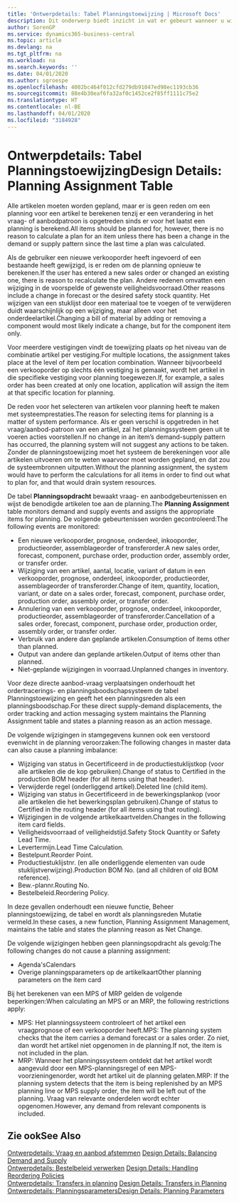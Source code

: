 ```yaml
---
title: 'Ontwerpdetails: Tabel Planningstoewijzing | Microsoft Docs'
description: Dit onderwerp biedt inzicht in wat er gebeurt wanneer u wijzigt hoe u plant voor een artikel.
author: SorenGP
ms.service: dynamics365-business-central
ms.topic: article
ms.devlang: na
ms.tgt_pltfrm: na
ms.workload: na
ms.search.keywords: ''
ms.date: 04/01/2020
ms.author: sgroespe
ms.openlocfilehash: 4002bc464f012cfd279db91047ed98ec1193cb36
ms.sourcegitcommit: 88e4b30eaf6fa32af0c1452ce2f85ff1111c75e2
ms.translationtype: HT
ms.contentlocale: nl-BE
ms.lasthandoff: 04/01/2020
ms.locfileid: "3184928"
---
```

# <a name="design-details-planning-assignment-table"></a><span data-ttu-id="75cab-103">Ontwerpdetails: Tabel Planningstoewijzing</span><span class="sxs-lookup"><span data-stu-id="75cab-103">Design Details: Planning Assignment Table</span></span>
<span data-ttu-id="75cab-104">Alle artikelen moeten worden gepland, maar er is geen reden om een planning voor een artikel te berekenen tenzij er een verandering in het vraag- of aanbodpatroon is opgetreden sinds er voor het laatst een planning is berekend.</span><span class="sxs-lookup"><span data-stu-id="75cab-104">All items should be planned for, however, there is no reason to calculate a plan for an item unless there has been a change in the demand or supply pattern since the last time a plan was calculated.</span></span>  

<span data-ttu-id="75cab-105">Als de gebruiker een nieuwe verkooporder heeft ingevoerd of een bestaande heeft gewijzigd, is er reden om de planning opnieuw te berekenen.</span><span class="sxs-lookup"><span data-stu-id="75cab-105">If the user has entered a new sales order or changed an existing one, there is reason to recalculate the plan.</span></span> <span data-ttu-id="75cab-106">Andere redenen omvatten een wijziging in de voorspelde of gewenste veiligheidsvoorraad.</span><span class="sxs-lookup"><span data-stu-id="75cab-106">Other reasons include a change in forecast or the desired safety stock quantity.</span></span> <span data-ttu-id="75cab-107">Het wijzigen van een stuklijst door een materiaal toe te voegen of te verwijderen duidt waarschijnlijk op een wijziging, maar alleen voor het onderdeelartikel.</span><span class="sxs-lookup"><span data-stu-id="75cab-107">Changing a bill of material by adding or removing a component would most likely indicate a change, but for the component item only.</span></span>  

<span data-ttu-id="75cab-108">Voor meerdere vestigingen vindt de toewijzing plaats op het niveau van de combinatie artikel per vestiging.</span><span class="sxs-lookup"><span data-stu-id="75cab-108">For multiple locations, the assignment takes place at the level of item per location combination.</span></span> <span data-ttu-id="75cab-109">Wanneer bijvoorbeeld een verkooporder op slechts één vestiging is gemaakt, wordt het artikel in die specifieke vestiging voor planning toegewezen.</span><span class="sxs-lookup"><span data-stu-id="75cab-109">If, for example, a sales order has been created at only one location, application will assign the item at that specific location for planning.</span></span>  

<span data-ttu-id="75cab-110">De reden voor het selecteren van artikelen voor planning heeft te maken met systeemprestaties.</span><span class="sxs-lookup"><span data-stu-id="75cab-110">The reason for selecting items for planning is a matter of system performance.</span></span> <span data-ttu-id="75cab-111">Als er geen verschil is opgetreden in het vraag/aanbod-patroon van een artikel, zal het planningssysteem geen uit te voeren acties voorstellen.</span><span class="sxs-lookup"><span data-stu-id="75cab-111">If no change in an item’s demand-supply pattern has occurred, the planning system will not suggest any actions to be taken.</span></span> <span data-ttu-id="75cab-112">Zonder de planningstoewijzing moet het systeem de berekeningen voor alle artikelen uitvoeren om te weten waarvoor moet worden gepland, en dat zou de systeembronnen uitputten.</span><span class="sxs-lookup"><span data-stu-id="75cab-112">Without the planning assignment, the system would have to perform the calculations for all items in order to find out what to plan for, and that would drain system resources.</span></span>  

<span data-ttu-id="75cab-113">De tabel **Planningsopdracht** bewaakt vraag- en aanbodgebeurtenissen en wijst de benodigde artikelen toe aan de planning.</span><span class="sxs-lookup"><span data-stu-id="75cab-113">The **Planning Assignment** table monitors demand and supply events and assigns the appropriate items for planning.</span></span> <span data-ttu-id="75cab-114">De volgende gebeurtenissen worden gecontroleerd:</span><span class="sxs-lookup"><span data-stu-id="75cab-114">The following events are monitored:</span></span>  

* <span data-ttu-id="75cab-115">Een nieuwe verkooporder, prognose, onderdeel, inkooporder, productieorder, assemblageorder of transferorder.</span><span class="sxs-lookup"><span data-stu-id="75cab-115">A new sales order, forecast, component, purchase order, production order, assembly order, or transfer order.</span></span>  
* <span data-ttu-id="75cab-116">Wijziging van een artikel, aantal, locatie, variant of datum in een verkooporder, prognose, onderdeel, inkooporder, productieorder, assemblageorder of transferorder.</span><span class="sxs-lookup"><span data-stu-id="75cab-116">Change of item, quantity, location, variant, or date on a sales order, forecast, component, purchase order, production order, assembly order, or transfer order.</span></span>  
* <span data-ttu-id="75cab-117">Annulering van een verkooporder, prognose, onderdeel, inkooporder, productieorder, assemblageorder of transferorder.</span><span class="sxs-lookup"><span data-stu-id="75cab-117">Cancellation of a sales order, forecast, component, purchase order, production order, assembly order, or transfer order.</span></span>  
* <span data-ttu-id="75cab-118">Verbruik van andere dan geplande artikelen.</span><span class="sxs-lookup"><span data-stu-id="75cab-118">Consumption of items other than planned.</span></span>  
* <span data-ttu-id="75cab-119">Output van andere dan geplande artikelen.</span><span class="sxs-lookup"><span data-stu-id="75cab-119">Output of items other than planned.</span></span>  
* <span data-ttu-id="75cab-120">Niet-geplande wijzigingen in voorraad.</span><span class="sxs-lookup"><span data-stu-id="75cab-120">Unplanned changes in inventory.</span></span>  

<span data-ttu-id="75cab-121">Voor deze directe aanbod-vraag verplaatsingen onderhoudt het ordertracerings- en planningsboodschapsysteem de tabel Planningstoewijzing en geeft het een planningsreden als een planningsboodschap.</span><span class="sxs-lookup"><span data-stu-id="75cab-121">For these direct supply-demand displacements, the order tracking and action messaging system maintains the Planning Assignment table and states a planning reason as an action message.</span></span>  

<span data-ttu-id="75cab-122">De volgende wijzigingen in stamgegevens kunnen ook een verstoord evenwicht in de planning veroorzaken:</span><span class="sxs-lookup"><span data-stu-id="75cab-122">The following changes in master data can also cause a planning imbalance:</span></span>  

* <span data-ttu-id="75cab-123">Wijziging van status in Gecertificeerd in de productiestuklijstkop (voor alle artikelen die de kop gebruiken).</span><span class="sxs-lookup"><span data-stu-id="75cab-123">Change of status to Certified in the production BOM header (for all items using that header).</span></span>  
* <span data-ttu-id="75cab-124">Verwijderde regel (onderliggend artikel).</span><span class="sxs-lookup"><span data-stu-id="75cab-124">Deleted line (child item).</span></span>  
* <span data-ttu-id="75cab-125">Wijziging van status in Gecertificeerd in de bewerkingsplankop (voor alle artikelen die het bewerkingsplan gebruiken).</span><span class="sxs-lookup"><span data-stu-id="75cab-125">Change of status to Certified in the routing header (for all items using that routing).</span></span>  
* <span data-ttu-id="75cab-126">Wijzigingen in de volgende artikelkaartvelden.</span><span class="sxs-lookup"><span data-stu-id="75cab-126">Changes in the following item card fields.</span></span>  
* <span data-ttu-id="75cab-127">Veiligheidsvoorraad of veiligheidstijd.</span><span class="sxs-lookup"><span data-stu-id="75cab-127">Safety Stock Quantity or Safety Lead Time.</span></span>  
* <span data-ttu-id="75cab-128">Levertermijn.</span><span class="sxs-lookup"><span data-stu-id="75cab-128">Lead Time Calculation.</span></span>  
* <span data-ttu-id="75cab-129">Bestelpunt.</span><span class="sxs-lookup"><span data-stu-id="75cab-129">Reorder Point.</span></span>  
* <span data-ttu-id="75cab-130">Productiestuklijstnr. (en alle onderliggende elementen van oude stuklijstverwijzing).</span><span class="sxs-lookup"><span data-stu-id="75cab-130">Production BOM No. (and all children of old BOM reference).</span></span>  
* <span data-ttu-id="75cab-131">Bew.-plannr.</span><span class="sxs-lookup"><span data-stu-id="75cab-131">Routing No.</span></span>  
* <span data-ttu-id="75cab-132">Bestelbeleid.</span><span class="sxs-lookup"><span data-stu-id="75cab-132">Reordering Policy.</span></span>  

<span data-ttu-id="75cab-133">In deze gevallen onderhoudt een nieuwe functie, Beheer planningstoewijzing, de tabel en wordt als planningsreden Mutatie vermeld.</span><span class="sxs-lookup"><span data-stu-id="75cab-133">In these cases, a new function, Planning Assignment Management, maintains the table and states the planning reason as Net Change.</span></span>  

<span data-ttu-id="75cab-134">De volgende wijzigingen hebben geen planningsopdracht als gevolg:</span><span class="sxs-lookup"><span data-stu-id="75cab-134">The following changes do not cause a planning assignment:</span></span>  

* <span data-ttu-id="75cab-135">Agenda's</span><span class="sxs-lookup"><span data-stu-id="75cab-135">Calendars</span></span>  
* <span data-ttu-id="75cab-136">Overige planningsparameters op de artikelkaart</span><span class="sxs-lookup"><span data-stu-id="75cab-136">Other planning parameters on the item card</span></span>  

<span data-ttu-id="75cab-137">Bij het berekenen van een MPS of MRP gelden de volgende beperkingen:</span><span class="sxs-lookup"><span data-stu-id="75cab-137">When calculating an MPS or an MRP, the following restrictions apply:</span></span>  

* <span data-ttu-id="75cab-138">MPS: Het planningssysteem controleert of het artikel een vraagprognose of een verkooporder heeft.</span><span class="sxs-lookup"><span data-stu-id="75cab-138">MPS: The planning system checks that the item carries a demand forecast or a sales order.</span></span> <span data-ttu-id="75cab-139">Zo niet, dan wordt het artikel niet opgenomen in de planning.</span><span class="sxs-lookup"><span data-stu-id="75cab-139">If not, the item is not included in the plan.</span></span>  
* <span data-ttu-id="75cab-140">MRP: Wanneer het planningssysteem ontdekt dat het artikel wordt aangevuld door een MPS-planningsregel of een MPS-voorzieningenorder, wordt het artikel uit de planning gelaten.</span><span class="sxs-lookup"><span data-stu-id="75cab-140">MRP: If the planning system detects that the item is being replenished by an MPS planning line or MPS supply order, the item will be left out of the planning.</span></span> <span data-ttu-id="75cab-141">Vraag van relevante onderdelen wordt echter opgenomen.</span><span class="sxs-lookup"><span data-stu-id="75cab-141">However, any demand from relevant components is included.</span></span>  

## <a name="see-also"></a><span data-ttu-id="75cab-142">Zie ook</span><span class="sxs-lookup"><span data-stu-id="75cab-142">See Also</span></span>  
<span data-ttu-id="75cab-143">[Ontwerpdetails: Vraag en aanbod afstemmen](design-details-balancing-demand-and-supply.md) </span><span class="sxs-lookup"><span data-stu-id="75cab-143">[Design Details: Balancing Demand and Supply](design-details-balancing-demand-and-supply.md) </span></span>  
<span data-ttu-id="75cab-144">[Ontwerpdetails: Bestelbeleid verwerken](design-details-handling-reordering-policies.md) </span><span class="sxs-lookup"><span data-stu-id="75cab-144">[Design Details: Handling Reordering Policies](design-details-handling-reordering-policies.md) </span></span>  
<span data-ttu-id="75cab-145">[Ontwerpdetails: Transfers in planning](design-details-transfers-in-planning.md) </span><span class="sxs-lookup"><span data-stu-id="75cab-145">[Design Details: Transfers in Planning](design-details-transfers-in-planning.md) </span></span>  
[<span data-ttu-id="75cab-146">Ontwerpdetails: Planningsparameters</span><span class="sxs-lookup"><span data-stu-id="75cab-146">Design Details: Planning Parameters</span></span>](design-details-planning-parameters.md)  
